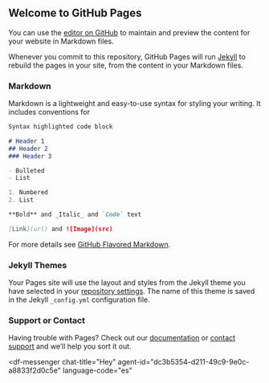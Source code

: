 ## Welcome to GitHub Pages

You can use the [editor on GitHub](https://github.com/AndYagual/AndYagual.github.io/edit/master/index.md) to maintain and preview the content for your website in Markdown files.

Whenever you commit to this repository, GitHub Pages will run [Jekyll](https://jekyllrb.com/) to rebuild the pages in your site, from the content in your Markdown files.

### Markdown

Markdown is a lightweight and easy-to-use syntax for styling your writing. It includes conventions for

```markdown
Syntax highlighted code block

# Header 1
## Header 2
### Header 3

- Bulleted
- List

1. Numbered
2. List

**Bold** and _Italic_ and `Code` text

[Link](url) and ![Image](src)
```

For more details see [GitHub Flavored Markdown](https://guides.github.com/features/mastering-markdown/).

### Jekyll Themes

Your Pages site will use the layout and styles from the Jekyll theme you have selected in your [repository settings](https://github.com/AndYagual/AndYagual.github.io/settings). The name of this theme is saved in the Jekyll `_config.yml` configuration file.

### Support or Contact

Having trouble with Pages? Check out our [documentation](https://docs.github.com/categories/github-pages-basics/) or [contact support](https://github.com/contact) and we’ll help you sort it out.

<script src="https://www.gstatic.com/dialogflow-console/fast/messenger/bootstrap.js?v=1"></script>
<df-messenger
  chat-title="Hey"
  agent-id="dc3b5354-d211-49c9-9e0c-a8833f2d0c5e"
  language-code="es"
></df-messenger>
